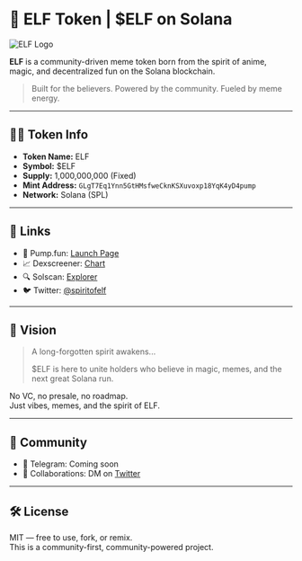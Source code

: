 # 🌟 ELF Token | $ELF on Solana

![ELF Logo](assets/elf-logo.png)

**ELF** is a community-driven meme token born from the spirit of anime, magic, and decentralized fun on the Solana blockchain.

> Built for the believers. Powered by the community. Fueled by meme energy.

---

## 🧙‍♂️ Token Info

- **Token Name:** ELF
- **Symbol:** $ELF
- **Supply:** 1,000,000,000 (Fixed)
- **Mint Address:** `GLgT7Eq1Ynn5GtHMsfweCknKSXuvoxp18YqK4yD4pump`
- **Network:** Solana (SPL)

---

## 🔗 Links

- 🧪 Pump.fun: [Launch Page](https://pump.fun/coin/GLgT7Eq1Ynn5GtHMsfweCknKSXuvoxp18YqK4yD4pump)
- 📈 Dexscreener: [Chart](https://dexscreener.com/solana/gid3fwqwuk3avwpqynhif6q4elwltquntmdscmhadydh)
- 🔍 Solscan: [Explorer](https://solscan.io/token/GLgT7Eq1Ynn5GtHMsfweCknKSXuvoxp18YqK4yD4pump)
- 🐦 Twitter: [@spiritofelf](https://x.com/spiritofelf)

---

## 🎯 Vision

> A long-forgotten spirit awakens...
>  
> $ELF is here to unite holders who believe in magic, memes, and the next great Solana run.

No VC, no presale, no roadmap.  
Just vibes, memes, and the spirit of ELF.

---

## 💬 Community

- 💬 Telegram: Coming soon
- 🤝 Collaborations: DM on [Twitter](https://x.com/spiritofelf)

---

## 🛠️ License

MIT — free to use, fork, or remix.  
This is a community-first, community-powered project.
